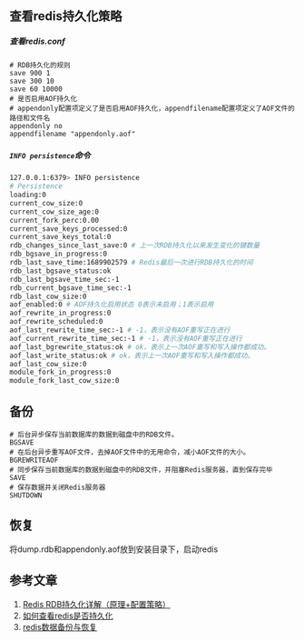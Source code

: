 ## 查看redis持久化策略

##### 查看redis.conf

```shell
# RDB持久化的规则
save 900 1
save 300 10
save 60 10000
# 是否启用AOF持久化 
# appendonly配置项定义了是否启用AOF持久化，appendfilename配置项定义了AOF文件的路径和文件名
appendonly no
appendfilename "appendonly.aof"
```

##### `INFO persistence`命令

```bash
127.0.0.1:6379> INFO persistence
# Persistence
loading:0
current_cow_size:0
current_cow_size_age:0
current_fork_perc:0.00
current_save_keys_processed:0
current_save_keys_total:0
rdb_changes_since_last_save:0 # 上一次RDB持久化以来发生变化的键数量
rdb_bgsave_in_progress:0
rdb_last_save_time:1689902579 # Redis最后一次进行RDB持久化的时间
rdb_last_bgsave_status:ok
rdb_last_bgsave_time_sec:-1
rdb_current_bgsave_time_sec:-1
rdb_last_cow_size:0
aof_enabled:0 # AOF持久化启用状态 0表示未启用；1表示启用
aof_rewrite_in_progress:0
aof_rewrite_scheduled:0
aof_last_rewrite_time_sec:-1 # -1，表示没有AOF重写正在进行
aof_current_rewrite_time_sec:-1 # -1，表示没有AOF重写正在进行
aof_last_bgrewrite_status:ok # ok，表示上一次AOF重写和写入操作都成功。
aof_last_write_status:ok # ok，表示上一次AOF重写和写入操作都成功。
aof_last_cow_size:0
module_fork_in_progress:0
module_fork_last_cow_size:0
```

## 备份

```shell
# 后台异步保存当前数据库的数据到磁盘中的RDB文件。
BGSAVE
# 在后台异步重写AOF文件，去掉AOF文件中的无用命令，减小AOF文件的大小。
BGREWRITEAOF
# 同步保存当前数据库的数据到磁盘中的RDB文件，并阻塞Redis服务器，直到保存完毕
SAVE
# 保存数据并关闭Redis服务器
SHUTDOWN
```

## 恢复

将dump.rdb和appendonly.aof放到安装目录下，启动redis

## 参考文章

1. [Redis RDB持久化详解（原理+配置策略）](http://c.biancheng.net/redis/rdb.html)
2. [如何查看redis是否持久化](https://blog.51cto.com/u_16175435/6729103)
3. [redis数据备份与恢复](https://blog.csdn.net/lonely_baby/article/details/129172469)